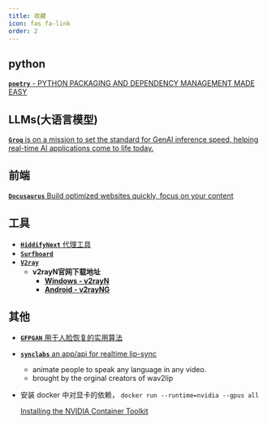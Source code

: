 ```yaml
---
title: 收藏
icon: fas fa-link
order: 2
---
```

## python

[**`poetry`** - PYTHON PACKAGING AND DEPENDENCY MANAGEMENT MADE EASY](https://python-poetry.org/)

## LLMs(大语言模型)

[**`Groq`** is on a mission to set the standard for GenAI inference speed, helping real-time AI applications come to life today.](https://groq.com/)

## 前端

[**`Docusaurus`** Build optimized websites quickly, focus on your content](https://docusaurus.io/)

## 工具

- [**`HiddifyNext`** 代理工具](https://github.com/hiddify/hiddify-next)
- [**`Surfboard`**](https://manual.getsurfboard.com/)
- [**`V2ray`**](https://v2rayn.org/)
  - **v2rayN官网下载地址**
    - [**Windows - v2rayN**](https://github.com/2dust/v2rayN/releases)
    - [**Android - v2rayNG**](https://github.com/2dust/v2rayNG/releases)

## 其他

- [**`GFPGAN`** 用于人脸恢复的实用算法](https://github.com/TencentARC/GFPGAN)
- [**`synclabs`** an app/api for realtime lip-sync](https://synclabs.so/)
  - animate people to speak any language in any video.
  - brought by the orginal creators of wav2lip

- 安装 docker 中对显卡的依赖， `docker run --runtime=nvidia --gpus all`
  
  [Installing the NVIDIA Container Toolkit](https://docs.nvidia.com/datacenter/cloud-native/container-toolkit/latest/install-guide.html)
